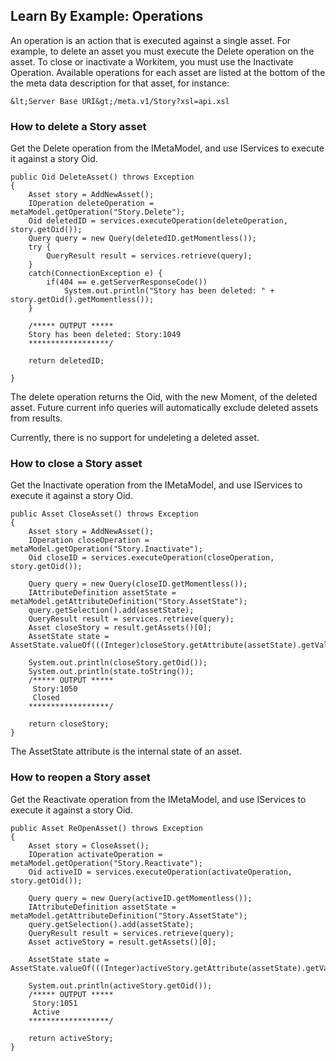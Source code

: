 ## Learn By Example: Operations

An operation is an action that is executed against a single asset. For example, to delete an asset you must execute the Delete operation on the asset. To close or inactivate a Workitem, you must use the Inactivate Operation. Available operations for each asset are listed at the bottom of the the meta data description for that asset, for instance:

```
&lt;Server Base URI&gt;/meta.v1/Story?xsl=api.xsl
```

### How to delete a Story asset

Get the Delete operation from the IMetaModel, and use IServices to execute it against a story Oid.

```
public Oid DeleteAsset() throws Exception
{
    Asset story = AddNewAsset();
    IOperation deleteOperation = metaModel.getOperation("Story.Delete");
    Oid deletedID = services.executeOperation(deleteOperation, story.getOid());
    Query query = new Query(deletedID.getMomentless());
    try {
		QueryResult result = services.retrieve(query);
    }
    catch(ConnectionException e) {
        if(404 == e.getServerResponseCode())
			System.out.println("Story has been deleted: " + story.getOid().getMomentless());        	
    }

    /***** OUTPUT *****
    Story has been deleted: Story:1049
    ******************/

	return deletedID;

}
```

The delete operation returns the Oid, with the new Moment, of the deleted asset. Future current info queries will automatically exclude deleted assets from results.

Currently, there is no support for undeleting a deleted asset.

### How to close a Story asset

Get the Inactivate operation from the IMetaModel, and use IServices to execute it against a story Oid.

```
public Asset CloseAsset() throws Exception
{ 
    Asset story = AddNewAsset();
    IOperation closeOperation = metaModel.getOperation("Story.Inactivate");
    Oid closeID = services.executeOperation(closeOperation, story.getOid());

    Query query = new Query(closeID.getMomentless());
    IAttributeDefinition assetState = metaModel.getAttributeDefinition("Story.AssetState");
    query.getSelection().add(assetState);
    QueryResult result = services.retrieve(query);
    Asset closeStory = result.getAssets()[0];
    AssetState state = AssetState.valueOf(((Integer)closeStory.getAttribute(assetState).getValue()).intValue());
    
    System.out.println(closeStory.getOid());
    System.out.println(state.toString());
    /***** OUTPUT *****
     Story:1050
     Closed
    ******************/

    return closeStory;
}
```

The AssetState attribute is the internal state of an asset.

### How to reopen a Story asset

Get the Reactivate operation from the IMetaModel, and use IServices to execute it against a story Oid.

```
public Asset ReOpenAsset() throws Exception
{
    Asset story = CloseAsset();
    IOperation activateOperation = metaModel.getOperation("Story.Reactivate");
    Oid activeID = services.executeOperation(activateOperation, story.getOid());

    Query query = new Query(activeID.getMomentless());
    IAttributeDefinition assetState = metaModel.getAttributeDefinition("Story.AssetState");
    query.getSelection().add(assetState);
    QueryResult result = services.retrieve(query);
    Asset activeStory = result.getAssets()[0];

	AssetState state = AssetState.valueOf(((Integer)activeStory.getAttribute(assetState).getValue()).intValue());

    System.out.println(activeStory.getOid());
    /***** OUTPUT *****
     Story:1051
     Active
    ******************/

    return activeStory;
}
```
